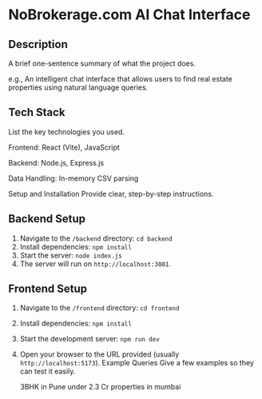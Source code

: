 # NoBrokerage.com AI Chat Interface

## Description
A brief one-sentence summary of what the project does.

e.g., An intelligent chat interface that allows users to find real estate properties using natural language queries.

## Tech Stack
List the key technologies you used.

Frontend: React (Vite), JavaScript

Backend: Node.js, Express.js

Data Handling: In-memory CSV parsing

Setup and Installation
Provide clear, step-by-step instructions.


## Backend Setup

1. Navigate to the `/backend` directory: `cd backend`
2. Install dependencies: `npm install`
3. Start the server: `node index.js`
4. The server will run on `http://localhost:3001`.

## Frontend Setup

1. Navigate to the `/frontend` directory: `cd frontend`
2. Install dependencies: `npm install`
3. Start the development server: `npm run dev`
4. Open your browser to the URL provided (usually `http://localhost:5173`).
   Example Queries
   Give a few examples so they can test it easily.

    3BHK in Pune under 2.3 Cr properties in mumbai
